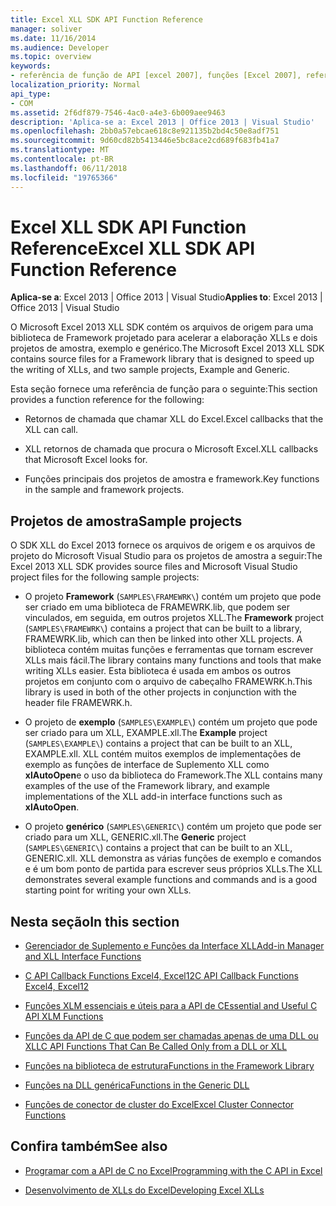 ```yaml
---
title: Excel XLL SDK API Function Reference
manager: soliver
ms.date: 11/16/2014
ms.audience: Developer
ms.topic: overview
keywords:
- referência de função de API [excel 2007], funções [Excel 2007], referência [Excel 2007], Excel 2007 XLL Software Development Kit, referência
localization_priority: Normal
api_type:
- COM
ms.assetid: 2f6df879-7546-4ac0-a4e3-6b009aee9463
description: 'Aplica-se a: Excel 2013 | Office 2013 | Visual Studio'
ms.openlocfilehash: 2bb0a57ebcae618c8e921135b2bd4c50e8adf751
ms.sourcegitcommit: 9d60cd82b5413446e5bc8ace2cd689f683fb41a7
ms.translationtype: MT
ms.contentlocale: pt-BR
ms.lasthandoff: 06/11/2018
ms.locfileid: "19765366"
---
```

# <a name="excel-xll-sdk-api-function-reference"></a><span data-ttu-id="78cc8-104">Excel XLL SDK API Function Reference</span><span class="sxs-lookup"><span data-stu-id="78cc8-104">Excel XLL SDK API Function Reference</span></span>

<span data-ttu-id="78cc8-105">**Aplica-se a**: Excel 2013 | Office 2013 | Visual Studio</span><span class="sxs-lookup"><span data-stu-id="78cc8-105">**Applies to**: Excel 2013 | Office 2013 | Visual Studio</span></span> 
  
<span data-ttu-id="78cc8-106">O Microsoft Excel 2013 XLL SDK contém os arquivos de origem para uma biblioteca de Framework projetado para acelerar a elaboração XLLs e dois projetos de amostra, exemplo e genérico.</span><span class="sxs-lookup"><span data-stu-id="78cc8-106">The Microsoft Excel 2013 XLL SDK contains source files for a Framework library that is designed to speed up the writing of XLLs, and two sample projects, Example and Generic.</span></span> 
  
<span data-ttu-id="78cc8-107">Esta seção fornece uma referência de função para o seguinte:</span><span class="sxs-lookup"><span data-stu-id="78cc8-107">This section provides a function reference for the following:</span></span>
  
- <span data-ttu-id="78cc8-108">Retornos de chamada que chamar XLL do Excel.</span><span class="sxs-lookup"><span data-stu-id="78cc8-108">Excel callbacks that the XLL can call.</span></span>
    
- <span data-ttu-id="78cc8-109">XLL retornos de chamada que procura o Microsoft Excel.</span><span class="sxs-lookup"><span data-stu-id="78cc8-109">XLL callbacks that Microsoft Excel looks for.</span></span>
    
- <span data-ttu-id="78cc8-110">Funções principais dos projetos de amostra e framework.</span><span class="sxs-lookup"><span data-stu-id="78cc8-110">Key functions in the sample and framework projects.</span></span>
    
## <a name="sample-projects"></a><span data-ttu-id="78cc8-111">Projetos de amostra</span><span class="sxs-lookup"><span data-stu-id="78cc8-111">Sample projects</span></span>

<span data-ttu-id="78cc8-112">O SDK XLL do Excel 2013 fornece os arquivos de origem e os arquivos de projeto do Microsoft Visual Studio para os projetos de amostra a seguir:</span><span class="sxs-lookup"><span data-stu-id="78cc8-112">The Excel 2013 XLL SDK provides source files and Microsoft Visual Studio project files for the following sample projects:</span></span>
  
- <span data-ttu-id="78cc8-113">O projeto **Framework** (`SAMPLES\FRAMEWRK\`) contém um projeto que pode ser criado em uma biblioteca de FRAMEWRK.lib, que podem ser vinculados, em seguida, em outros projetos XLL.</span><span class="sxs-lookup"><span data-stu-id="78cc8-113">The **Framework** project (`SAMPLES\FRAMEWRK\`) contains a project that can be built to a library, FRAMEWRK.lib, which can then be linked into other XLL projects.</span></span> <span data-ttu-id="78cc8-114">A biblioteca contém muitas funções e ferramentas que tornam escrever XLLs mais fácil.</span><span class="sxs-lookup"><span data-stu-id="78cc8-114">The library contains many functions and tools that make writing XLLs easier.</span></span> <span data-ttu-id="78cc8-115">Esta biblioteca é usada em ambos os outros projetos em conjunto com o arquivo de cabeçalho FRAMEWRK.h.</span><span class="sxs-lookup"><span data-stu-id="78cc8-115">This library is used in both of the other projects in conjunction with the header file FRAMEWRK.h.</span></span>
    
- <span data-ttu-id="78cc8-116">O projeto de **exemplo** (`SAMPLES\EXAMPLE\`) contém um projeto que pode ser criado para um XLL, EXAMPLE.xll.</span><span class="sxs-lookup"><span data-stu-id="78cc8-116">The **Example** project (`SAMPLES\EXAMPLE\`) contains a project that can be built to an XLL, EXAMPLE.xll.</span></span> <span data-ttu-id="78cc8-117">XLL contém muitos exemplos de implementações de exemplo as funções de interface de Suplemento XLL como **xlAutoOpen**e o uso da biblioteca do Framework.</span><span class="sxs-lookup"><span data-stu-id="78cc8-117">The XLL contains many examples of the use of the Framework library, and example implementations of the XLL add-in interface functions such as **xlAutoOpen**.</span></span>
    
- <span data-ttu-id="78cc8-118">O projeto **genérico** (`SAMPLES\GENERIC\`) contém um projeto que pode ser criado para um XLL, GENERIC.xll.</span><span class="sxs-lookup"><span data-stu-id="78cc8-118">The **Generic** project (`SAMPLES\GENERIC\`) contains a project that can be built to an XLL, GENERIC.xll.</span></span> <span data-ttu-id="78cc8-119">XLL demonstra as várias funções de exemplo e comandos e é um bom ponto de partida para escrever seus próprios XLLs.</span><span class="sxs-lookup"><span data-stu-id="78cc8-119">The XLL demonstrates several example functions and commands and is a good starting point for writing your own XLLs.</span></span>
    
## <a name="in-this-section"></a><span data-ttu-id="78cc8-120">Nesta seção</span><span class="sxs-lookup"><span data-stu-id="78cc8-120">In this section</span></span>

- [<span data-ttu-id="78cc8-121">Gerenciador de Suplemento e Funções da Interface XLL</span><span class="sxs-lookup"><span data-stu-id="78cc8-121">Add-in Manager and XLL Interface Functions</span></span>](add-in-manager-and-xll-interface-functions.md)
  
- [<span data-ttu-id="78cc8-122">C API Callback Functions Excel4, Excel12</span><span class="sxs-lookup"><span data-stu-id="78cc8-122">C API Callback Functions Excel4, Excel12</span></span>](c-api-callback-functions-excel4-excel12.md)
  
- [<span data-ttu-id="78cc8-123">Funções XLM essenciais e úteis para a API de C</span><span class="sxs-lookup"><span data-stu-id="78cc8-123">Essential and Useful C API XLM Functions</span></span>](essential-and-useful-c-api-xlm-functions.md)
  
- [<span data-ttu-id="78cc8-124">Funções da API de C que podem ser chamadas apenas de uma DLL ou XLL</span><span class="sxs-lookup"><span data-stu-id="78cc8-124">C API Functions That Can Be Called Only from a DLL or XLL</span></span>](c-api-functions-that-can-be-called-only-from-a-dll-or-xll.md)
  
- [<span data-ttu-id="78cc8-125">Funções na biblioteca de estrutura</span><span class="sxs-lookup"><span data-stu-id="78cc8-125">Functions in the Framework Library</span></span>](functions-in-the-framework-library.md)
  
- [<span data-ttu-id="78cc8-126">Funções na DLL genérica</span><span class="sxs-lookup"><span data-stu-id="78cc8-126">Functions in the Generic DLL</span></span>](functions-in-the-generic-dll.md)
  
- [<span data-ttu-id="78cc8-127">Funções de conector de cluster do Excel</span><span class="sxs-lookup"><span data-stu-id="78cc8-127">Excel Cluster Connector Functions</span></span>](excel-cluster-connector-functions.md)
  
## <a name="see-also"></a><span data-ttu-id="78cc8-128">Confira também</span><span class="sxs-lookup"><span data-stu-id="78cc8-128">See also</span></span>

- [<span data-ttu-id="78cc8-129">Programar com a API de C no Excel</span><span class="sxs-lookup"><span data-stu-id="78cc8-129">Programming with the C API in Excel</span></span>](programming-with-the-c-api-in-excel.md)
  
- [<span data-ttu-id="78cc8-130">Desenvolvimento de XLLs do Excel</span><span class="sxs-lookup"><span data-stu-id="78cc8-130">Developing Excel XLLs</span></span>](developing-excel-xlls.md)


